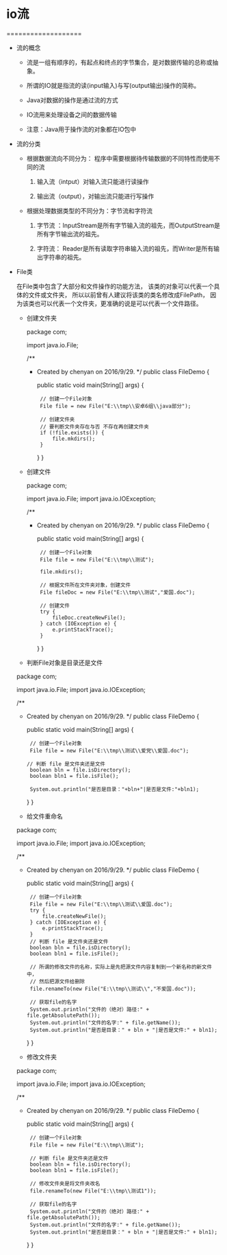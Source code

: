 # io流
===================

* 流的概念
	
	* 流是一组有顺序的，有起点和终点的字节集合，是对数据传输的总称或抽象。
	
	* 所谓的IO就是指流的读(input输入)与写(output输出)操作的简称。
	
	* Java对数据的操作是通过流的方式
	
    * IO流用来处理设备之间的数据传输
	
    * 注意：Java用于操作流的对象都在IO包中
	
* 流的分类
   
    * 根据数据流向不同分为： 程序中需要根据待传输数据的不同特性而使用不同的流
	
		1. 输入流（intput）对输入流只能进行读操作
		
		2. 输出流（output），对输出流只能进行写操作 
		
	* 根据处理数据类型的不同分为：字节流和字符流
	
		1. 字节流 ：InputStream是所有字节输入流的祖先，而OutputStream是所有字节输出流的祖先。
		
		1. 字符流： Reader是所有读取字符串输入流的祖先，而Writer是所有输出字符串的祖先。

* File类

	在File类中包含了大部分和文件操作的功能方法，
	该类的对象可以代表一个具体的文件或文件夹，
	所以以前曾有人建议将该类的类名修改成FilePath，
	因为该类也可以代表一个文件夹，更准确的说是可以代表一个文件路径。
	
	* 创建文件夹
	
		package com;

		import java.io.File;

		/**
		 * Created by chenyan on 2016/9/29.
		 */
		public class FileDemo {

			public static void main(String[] args) {

				// 创建一个File对象
				File file = new File("E:\\tmp\\安卓6组\\java部分");

				// 创建文件夹
				// 要判断文件夹存在与否 不存在再创建文件夹
				if (!file.exists()) {
					file.mkdirs();
				}

			}
		}
		
	* 创建文件
	
		package com;

		import java.io.File;
		import java.io.IOException;

		/**
		 * Created by chenyan on 2016/9/29.
		 */
		public class FileDemo {

			public static void main(String[] args) {

				// 创建一个File对象
				File file = new File("E:\\tmp\\测试");

				file.mkdirs();

				// 根据文件所在文件夹对象，创建文件
				File fileDoc = new File("E:\\tmp\\测试","爱国.doc");

				// 创建文件
				try {
					fileDoc.createNewFile();
				} catch (IOException e) {
					e.printStackTrace();
				}

			}
		}
		
	* 判断File对象是目录还是文件
	
	package com;

	import java.io.File;
	import java.io.IOException;

	/**
	 * Created by chenyan on 2016/9/29.
	 */
	public class FileDemo {

		public static void main(String[] args) {

			// 创建一个File对象
			File file = new File("E:\\tmp\\测试\\爱党\\爱国.doc");

		   // 判断 file 是文件夹还是文件
			boolean bln = file.isDirectory();
			boolean bln1 = file.isFile();

			System.out.println("是否是目录："+bln+"|是否是文件:"+bln1);

		}
	}

	* 给文件重命名
	
	package com;

	import java.io.File;
	import java.io.IOException;

	/**
	 * Created by chenyan on 2016/9/29.
	 */
	public class FileDemo {

		public static void main(String[] args) {

			// 创建一个File对象
			File file = new File("E:\\tmp\\测试\\爱国.doc");
			try {
				file.createNewFile();
			} catch (IOException e) {
				e.printStackTrace();
			}
			// 判断 file 是文件夹还是文件
			boolean bln = file.isDirectory();
			boolean bln1 = file.isFile();

			// 所谓的修改文件的名称，实际上是先把源文件内容复制到一个新名称的新文件中，
			// 然后把源文件给删除
			file.renameTo(new File("E:\\tmp\\测试\\","不爱国.doc"));

			// 获取file的名字
			System.out.println("文件的（绝对）路径:" + file.getAbsolutePath());
			System.out.println("文件的名字:" + file.getName());
			System.out.println("是否是目录：" + bln + "|是否是文件:" + bln1);

		}
	}
	
	* 修改文件夹
	
	package com;

	import java.io.File;
	import java.io.IOException;

	/**
	 * Created by chenyan on 2016/9/29.
	 */
	public class FileDemo {

		public static void main(String[] args) {

			// 创建一个File对象
			File file = new File("E:\\tmp\\测试");

			// 判断 file 是文件夹还是文件
			boolean bln = file.isDirectory();
			boolean bln1 = file.isFile();

			// 修改文件夹是将文件夹改名
			file.renameTo(new File("E:\\tmp\\测试1"));

			// 获取file的名字
			System.out.println("文件的（绝对）路径:" + file.getAbsolutePath());
			System.out.println("文件的名字:" + file.getName());
			System.out.println("是否是目录：" + bln + "|是否是文件:" + bln1);

		}
	}






